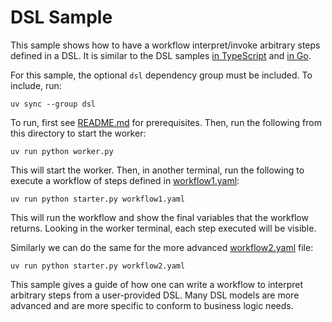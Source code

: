 # DSL Sample

This sample shows how to have a workflow interpret/invoke arbitrary steps defined in a DSL. It is similar to the DSL
samples [in TypeScript](https://github.com/temporalio/samples-typescript/tree/main/dsl-interpreter) and
[in Go](https://github.com/temporalio/samples-go/tree/main/dsl).

For this sample, the optional `dsl` dependency group must be included. To include, run:

    uv sync --group dsl

To run, first see [README.md](../README.md) for prerequisites. Then, run the following from this directory to start the
worker:

    uv run python worker.py

This will start the worker. Then, in another terminal, run the following to execute a workflow of steps defined in
[workflow1.yaml](workflow1.yaml):

    uv run python starter.py workflow1.yaml

This will run the workflow and show the final variables that the workflow returns. Looking in the worker terminal, each
step executed will be visible.

Similarly we can do the same for the more advanced [workflow2.yaml](workflow2.yaml) file:

    uv run python starter.py workflow2.yaml

This sample gives a guide of how one can write a workflow to interpret arbitrary steps from a user-provided DSL. Many
DSL models are more advanced and are more specific to conform to business logic needs.